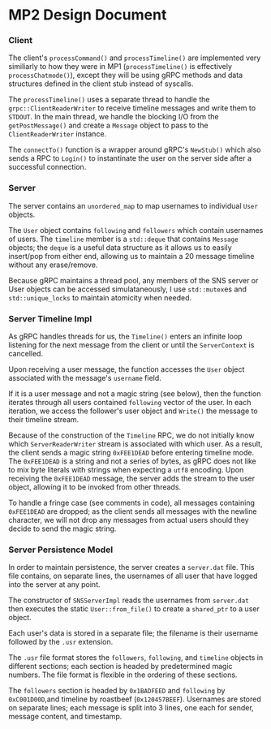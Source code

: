 # MP2 Design Document

### Client

The client's `processCommand()` and `processTimeline()` are implemented very similiarly to how they were in MP1 (`processTimeline()` is effectively `processChatmode()`), except they will be using gRPC methods and data structures defined in the client stub instead of syscalls.

The `processTimeline()` uses a separate thread to handle the `grpc::ClientReaderWriter` to receive timeline messages and write them to `STDOUT`.
In the main thread, we handle the blocking I/O from the `getPostMessage()` and create a `Message` object to pass to the `ClientReaderWriter` instance.

The `connectTo()` function is a wrapper around gRPC's `NewStub()` which also sends a RPC to `Login()` to instantinate the user on the server side after a successful connection.

### Server

The server contains an `unordered_map` to map usernames to individual `User` objects.

The `User` object contains `following` and `followers` which contain usernames of users. The `timeline` member is a `std::deque` that contains `Message` objects; the `deque` is a useful data structure as it allows us to easily insert/pop from either end, allowing us to maintain a 20 message timeline without any erase/remove.

Because gRPC maintains a thread pool, any members of the SNS server or User objects can be accessed simulataneously, I use `std::mutex`es and `std::unique_locks` to maintain atomicity when needed.

### Server Timeline Impl

As gRPC handles threads for us, the `Timeline()` enters an infinite loop listening for the next message from the client or until the `ServerContext` is cancelled.

Upon receiving a user message, the function accesses the `User` object associated with the message's `username` field.

If it is a user message and not a magic string (see below), then the function iterates through all users contained `following` vector of the user.
In each iteration, we access the follower's user object and `Write()` the message to their timeline stream.

Because of the construction of the `Timeline` RPC, we do not initially know which `ServerReaderWriter` stream is associated with which user.
As a result, the client sends a magic string `0xFEE1DEAD` before entering timeline mode.
The `0xFEE1DEAD` is a string and not a series of bytes, as gRPC does not like to mix byte literals with strings when expecting a `utf8` encoding.
Upon receiving the `0xFEE1DEAD` message, the server adds the stream to the user object, allowing it to be invoked from other threads.

To handle a fringe case (see comments in code), all messages containing `0xFEE1DEAD` are dropped; as the client sends all messages with the newline character, we will not drop any messages from actual users should they decide to send the magic string.

### Server Persistence Model

In order to maintain persistence, the server creates a `server.dat` file.
This file contains, on separate lines, the usernames of all user that have logged into the server at any point.

The constructor of `SNSServerImpl` reads the usernames from `server.dat` then executes the static `User::from_file()` to create a `shared_ptr` to a user object.

Each user's data is stored in a separate file; the filename is their username followed by the `.usr` extension.

The `.usr` file format stores the `followers`, `following`, and `timeline` objects in different sections; each section is headed by predetermined magic numbers. The file format is flexible in the ordering of these sections.

The `followers` section is headed by `0x1BADFEED` and `following` by `0xC001D00D`,and timeline by roastbeef (`0x120457BEEF`).
Usernames are stored on separate lines; each message is split into 3 lines, one each for sender, message content, and timestamp.

